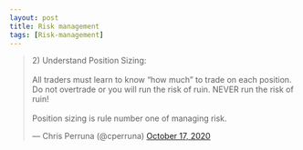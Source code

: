 ```yaml
---
layout: post
title: Risk management
tags: [Risk-management]
---
```


<blockquote class="twitter-tweet"><p lang="en" dir="ltr">2) Understand Position Sizing:<br><br>All traders must learn to know “how much” to trade on each position. Do not overtrade or you will run the risk of ruin. NEVER run the risk of ruin!<br><br>Position sizing is rule number one of managing risk.</p>&mdash; Chris Perruna (@cperruna) <a href="https://twitter.com/cperruna/status/1317485039526072321?ref_src=twsrc%5Etfw">October 17, 2020</a></blockquote> <script async src="https://platform.twitter.com/widgets.js" charset="utf-8"></script>